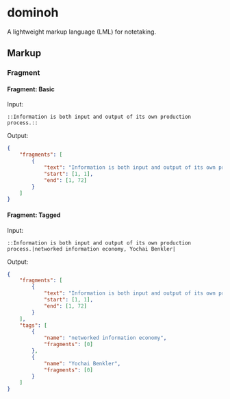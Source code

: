# dominoh 

A lightweight markup language (LML) for notetaking. 

## Markup

### Fragment

#### Fragment: Basic

Input:

```
::Information is both input and output of its own production process.::
```

Output:

```json
{
    "fragments": [
        {
            "text": "Information is both input and output of its own production process.",
            "start": [1, 1],
            "end": [1, 72]
        }
    ]
}
```

#### Fragment: Tagged

Input:

```
::Information is both input and output of its own production process.|networked information economy, Yochai Benkler|
```

Output:

```json
{
    "fragments": [
        {
            "text": "Information is both input and output of its own production process.",
            "start": [1, 1],
            "end": [1, 72]
        }
    ],
    "tags": [
        {
            "name": "networked information economy",
            "fragments": [0]
        },
        {
            "name": "Yochai Benkler",
            "fragments": [0] 
        }
    ]
}
```
